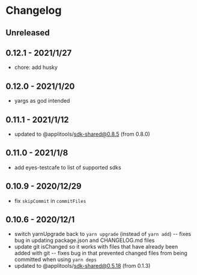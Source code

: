 # Changelog

## Unreleased


## 0.12.1 - 2021/1/27

- chore: add husky

## 0.12.0 - 2021/1/20

- yargs as god intended

## 0.11.1 - 2021/1/12

- updated to @applitools/sdk-shared@0.8.5 (from 0.8.0)

## 0.11.0 - 2021/1/8

- add eyes-testcafe to list of supported sdks

## 0.10.9 - 2020/12/29

- fix `skipCommit` in `commitFiles`

## 0.10.6 - 2020/12/1

- switch yarnUpgrade back to `yarn upgrade` (instead of `yarn add`) -- fixes bug in updating package.json and CHANGELOG.md files
- update git isChanged so it works with files that have already been added with git -- fixes bug in that prevented changed files from being committed when using `yarn deps`
- updated to @applitools/sdk-shared@0.5.18 (from 0.1.3)
